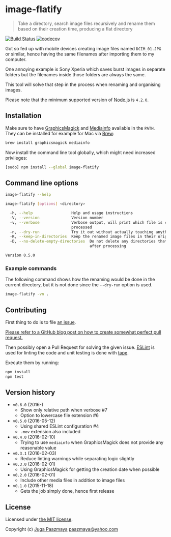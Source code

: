 # image-flatify

> Take a directory, search image files recursively and rename them based on their creation time, producing a flat directory

[![Build Status](https://travis-ci.org/paazmaya/image-flatify.svg?branch=master)](https://travis-ci.org/paazmaya/image-flatify)
[![codecov](https://codecov.io/gh/paazmaya/image-flatify/branch/master/graph/badge.svg)](https://codecov.io/gh/paazmaya/image-flatify)

Got so fed up with mobile devices creating image files named `DCIM_01.JPG`
or similar, hence having the same filenames after importing them to my
computer.

One annoying example is Sony Xperia which saves burst images in separate folders
but the filenames inside those folders are always the same.

This tool will solve that step in the process when renaming and organising
images.

Please note that the minimum supported version of [Node.js](https://nodejs.org/en/) is `4.2.0`.

## Installation

Make sure to have [GraphicsMagick](http://www.graphicsmagick.org/) and [Mediainfo](https://mediaarea.net/en/MediaInfo)
available in the `PATH`.
They can be installed for example for Mac via [Brew](http://brew.sh):

```sh
brew install graphicsmagick mediainfo
```

Now install the command line tool globally, which might need increased privileges:

```sh
[sudo] npm install --global image-flatify
```

## Command line options

```sh
image-flatify --help
```

```sh
image-flatify [options] <directory>

  -h, --help                 Help and usage instructions
  -V, --version              Version number
  -v, --verbose              Verbose output, will print which file is currently being
                             processed
  -n, --dry-run              Try it out without actually touching anything
  -K, --keep-in-directories  Keep the renamed image files in their original directory
  -D, --no-delete-empty-directories  Do not delete any directories that become empty
                                     after processing

Version 0.5.0
```

### Example commands

The following command shows how the renaming would be done in the current directory, but it is
not done since the `--dry-run` option is used.

```sh
image-flatify -vn .
```

## Contributing

First thing to do is to file [an issue](https://github.com/paazmaya/image-flatify/issues).

[Please refer to a GitHub blog post on how to create somewhat perfect pull request.](https://github.com/blog/1943-how-to-write-the-perfect-pull-request "How to write the perfect pull request")

Then possibly open a Pull Request for solving the given issue.
[ESLint](http://eslint.org) is used for linting the code and unit testing is done with [tape](https://github.com/substack/tape).

Execute them by running:

```sh
npm install
npm test
```

## Version history

* `v0.6.0` (2016-)
  - Show only relative path when verbose #7
  - Option to lowercase file extension #6
* `v0.5.0` (2016-05-12)
  - Using shared ESLint configuration #4
  - `.mov` extension also included
* `v0.4.0` (2016-02-10)
    - Trying to use `mediainfo` when GraphicsMagick does not provide any reasonable value
* `v0.3.1` (2016-02-03)
    - Reduce linting warnings while separating logic slightly
* `v0.3.0` (2016-02-01)
    - Using GraphicsMagick for getting the creation date when possible
* `v0.2.0` (2016-02-01)
    - Include other media files in addition to image files
* `v0.1.0` (2015-11-18)
    - Gets the job simply done, hence first release

## License

Licensed under [the MIT license](LICENSE).

Copyright (c) [Juga Paazmaya](http://paazmaya.fi) <paazmaya@yahoo.com>

